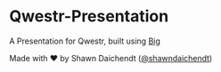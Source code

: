 # Qwestr-Presentation

A Presentation for Qwestr, built using [Big](https://github.com/Qwestr/Qwestr-Presentation)

Made with ♥ by Shawn Daichendt ([@shawndaichendt](https://twitter.com/shawndaichendt))
